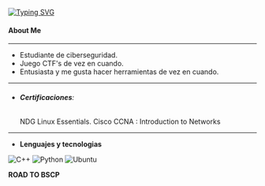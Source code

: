 
[![Typing SVG](https://readme-typing-svg.demolab.com/?lines=Sir.+Psycho+Sexy;That+It's+me)](https://git.io/typing-svg)
#### About Me
---

- Estudiante de ciberseguridad.
- Juego CTF's de vez en cuando.
- Entusiasta y me gusta hacer herramientas de vez en cuando.
---

- ###### **Certificaciones**:
	 NDG Linux Essentials.
	 Cisco CCNA : Introduction to Networks


---
- **Lenguajes y tecnologias**

![C++](https://img.shields.io/badge/c++-%2300599C.svg?style=for-the-badge&logo=c%2B%2B&logoColor=white)  ![Python](https://img.shields.io/badge/python-3670A0?style=for-the-badge&logo=python&logoColor=ffdd54) ![Ubuntu](https://img.shields.io/badge/Ubuntu-E95420?style=for-the-badge&logo=ubuntu&logoColor=white)


**ROAD TO BSCP**


